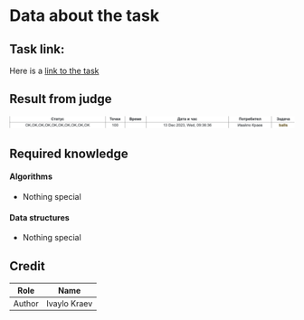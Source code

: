 # Data about the task

## Task link:
Here is a [link to the task](https://arena.olimpiici.com/api/public/problems/250/pdf)


## Result from judge
![Result from judge](judgeResult.png)


## Required knowledge

#### Algorithms
- Nothing special

#### Data structures
- Nothing special

## Credit

| Role   | Name         |
|--------|--------------|
| Author | Ivaylo Kraev |